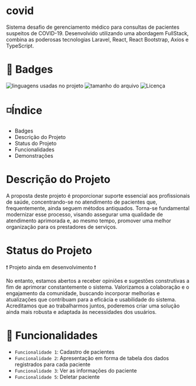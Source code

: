 # covid
Sistema desafio de gerenciamento médico para consultas de pacientes suspeitos de COVID-19. Desenvolvido utilizando uma abordagem FullStack, combina as poderosas tecnologias Laravel, React, React Bootstrap, Axios e TypeScript.

# 🌠 Badges 
<img alt="linguagens usadas no projeto" src="https://img.shields.io/github/languages/count/tiagoferreira22/covid" /> <img alt="tamanho do arquivo" src="https://img.shields.io/github/repo-size/tiagoferreira22/covid" /> <img alt="Licença" src="https://img.shields.io/github/license/tiagoferreira22/covid" />

# ◽️Índice
* Badges
* Descrição do Projeto
* Status do Projeto
* Funcionalidades
* Demonstrações

# Descrição do Projeto
A proposta deste projeto é proporcionar suporte essencial aos profissionais de saúde, concentrando-se no atendimento de pacientes que, frequentemente, ainda seguem métodos antiquados. Torna-se fundamental modernizar esse processo, visando assegurar uma qualidade de atendimento aprimorada e, ao mesmo tempo, promover uma melhor organização para os prestadores de serviços.

# Status do Projeto
:heavy_exclamation_mark: Projeto ainda em desenvolvimento :heavy_exclamation_mark: 

No entanto, estamos abertos a receber opiniões e sugestões construtivas a fim de aprimorar constantemente o sistema. Valorizamos a colaboração e o engajamento da comunidade, buscando incorporar melhorias e atualizações que contribuam para a eficácia e usabilidade do sistema. Acreditamos que ao trabalharmos juntos, poderemos criar uma solução ainda mais robusta e adaptada às necessidades dos usuários.

# :hammer: Funcionalidades 
- `Funcionalidade 1`: Cadastro de pacientes
- `Funcionalidade 2`: Apresentação em forma de tabela dos dados registrados para cada paciente
- `Funcionalidade 3`: Ver as informações do paciente
- `Funcionalidade 5`: Deletar paciente
